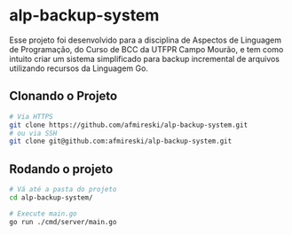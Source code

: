 # alp-backup-system

Esse projeto foi desenvolvido para a disciplina de Aspectos de Linguagem de Programação, do Curso de BCC da UTFPR Campo Mourão, e tem como intuito criar um sistema simplificado para backup incremental de arquivos utilizando recursos da Linguagem Go.

## Clonando o Projeto
```zsh
# Via HTTPS
git clone https://github.com/afmireski/alp-backup-system.git
# ou via SSH
git clone git@github.com:afmireski/alp-backup-system.git
```

## Rodando o projeto
```zsh
# Vá até a pasta do projeto
cd alp-backup-system/

# Execute main.go
go run ./cmd/server/main.go
```